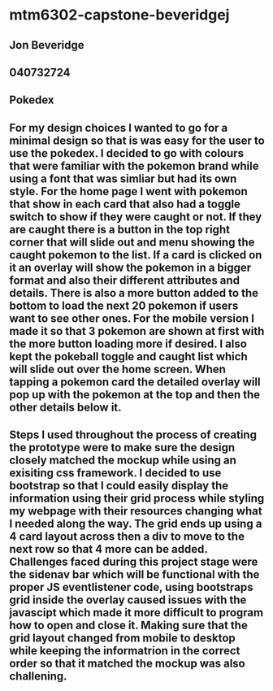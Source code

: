# mtm6302-capstone-beveridgej


## Jon Beveridge
## 040732724
## Pokedex

## For my design choices I wanted to go for a minimal design so that is was easy for the user to use the pokedex. I decided to go with colours that were familiar with the pokemon brand while using a font that was simliar but had its own style. For the home page I went with pokemon that show in each card that also had a toggle switch to show if they were caught or not. If they are caught there is a button in the top right corner that will slide out and menu showing the caught pokemon to the list. If a card is clicked on it an overlay will show the pokemon in a bigger format and also their different attributes and details. There is also a more button added to the bottom to load the next 20 pokemon if users want to see other ones. For the mobile version I made it so that 3 pokemon are shown at first with the more button loading more if desired. I also kept the pokeball toggle and caught list which will slide out over the home screen. When tapping a pokemon card the detailed overlay will pop up with the pokemon at the top and then the other details below it. 

## Steps I used throughout the process of creating the prototype were to make sure the design closely matched the mockup while using an exisiting css framework. I decided to use bootstrap so that I could easily display the information using their grid process while styling my webpage with their resources changing what I needed along the way. The grid ends up using a 4 card layout across then a div to move to the next row so that 4 more can be added. Challenges faced during this project stage were the sidenav bar which will be functional with the proper JS eventlistener code, using bootstraps grid inside the overlay caused issues with the javascipt which made it more difficult to program how to open and close it. Making sure that the grid layout changed from mobile to desktop while keeping the informatrion in the correct order so that it matched the mockup was also challening. 